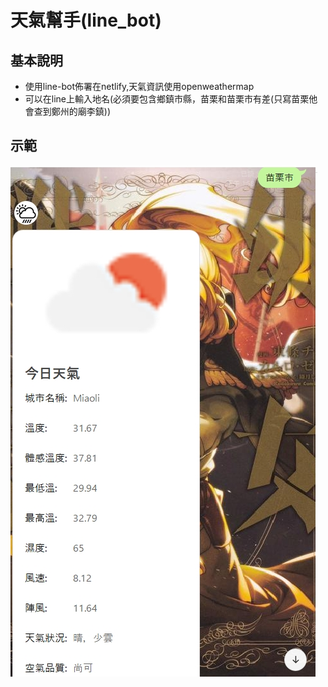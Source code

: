 # 天氣幫手(line_bot)
## 基本說明
- 使用line-bot佈署在netlify,天氣資訊使用openweathermap
- 可以在line上輸入地名(必須要包含鄉鎮市縣，苗栗和苗栗市有差(只寫苗栗他會查到鄭州的廟李鎮))
## 示範
![image](https://github.com/kandfg/line_bot_weather/blob/master/wea.jpg)
